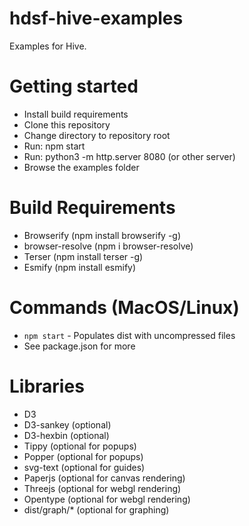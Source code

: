 # hdsf-hive-examples
Examples for Hive.

# Getting started
- Install build requirements
- Clone this repository
- Change directory to repository root
- Run: npm start 
- Run: python3 -m http.server 8080 (or other server)
- Browse the examples folder

# Build Requirements
- Browserify (npm install browserify -g)
- browser-resolve (npm i browser-resolve)
- Terser (npm install terser -g)
- Esmify (npm install esmify)

# Commands (MacOS/Linux)
- `npm start` - Populates dist with uncompressed files
- See package.json for more

# Libraries
- D3
- D3-sankey (optional)
- D3-hexbin (optional)
- Tippy (optional for popups)
- Popper (optional for popups)
- svg-text (optional for guides)
- Paperjs (optional for canvas rendering)
- Threejs (optional for webgl rendering)
- Opentype (optional for webgl rendering)
- dist/graph/* (optional for graphing)
